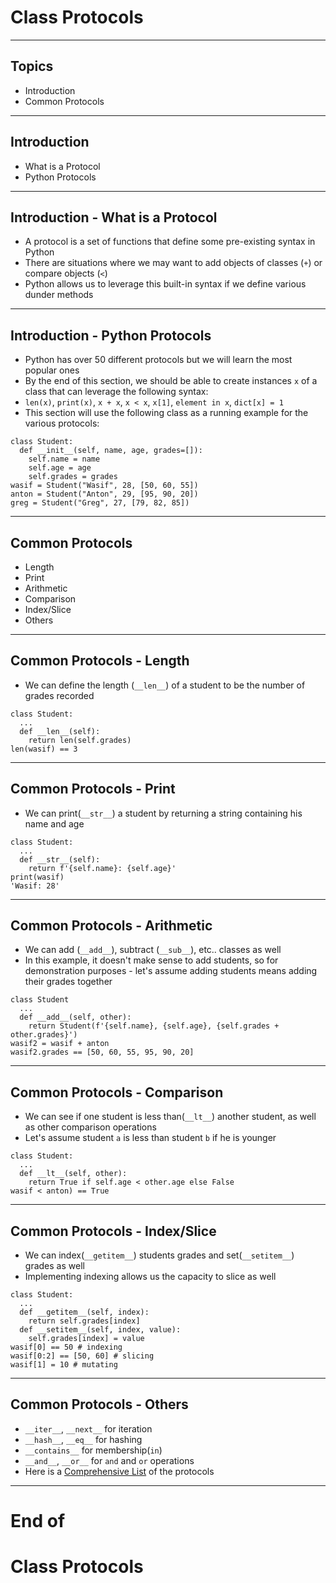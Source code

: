 <!-- .slide: data-state="title" -->

# Class Protocols

---

## Topics
* Introduction
* Common Protocols

---

## Introduction
* What is a Protocol
* Python Protocols

---

## Introduction - What is a Protocol
* A protocol is a set of functions that define some pre-existing syntax in Python
* There are situations where we may want to add objects of classes (`+`) or compare objects (`<`)
* Python allows us to leverage this built-in syntax if we define various dunder methods

---

## Introduction - Python Protocols
* Python has over 50 different protocols but we will learn the most popular ones
* By the end of this section, we should be able to create instances `x` of a class that can leverage the following syntax:
* `len(x)`, `print(x)`, `x + x`, `x < x`, `x[1]`, `element in x`, `dict[x] = 1`
* This section will use the following class as a running example for the various protocols:
```
class Student:
  def __init__(self, name, age, grades=[]):
    self.name = name
    self.age = age
    self.grades = grades
wasif = Student("Wasif", 28, [50, 60, 55])
anton = Student("Anton", 29, [95, 90, 20])
greg = Student("Greg", 27, [79, 82, 85])
```

---

## Common Protocols
* Length
* Print
* Arithmetic
* Comparison
* Index/Slice
* Others

---

## Common Protocols - Length
* We can define the length (`__len__`) of a student to be the number of grades recorded
```
class Student:
  ...
  def __len__(self):
    return len(self.grades)
len(wasif) == 3
```

---

## Common Protocols - Print
* We can print(`__str__`) a student by returning a string containing his name and age
```
class Student:
  ...
  def __str__(self):
    return f'{self.name}: {self.age}'
print(wasif)
'Wasif: 28'
```

---

## Common Protocols - Arithmetic
* We can add (`__add__`), subtract (`__sub__`), etc.. classes as well
* In this example, it doesn't make sense to add students, so for demonstration purposes - let's assume adding students means adding their grades together
```
class Student
  ...
  def __add__(self, other):
    return Student(f'{self.name}, {self.age}, {self.grades + other.grades}')
wasif2 = wasif + anton
wasif2.grades == [50, 60, 55, 95, 90, 20]
```

---

## Common Protocols - Comparison
* We can see if one student is less than(`__lt__`) another student, as well as other comparison operations
* Let's assume student `a` is less than student `b` if he is younger
```
class Student:
  ...
  def __lt__(self, other):
    return True if self.age < other.age else False
wasif < anton) == True
```

---

## Common Protocols - Index/Slice
* We can index(`__getitem__`) students grades and set(`__setitem__`) grades as well
* Implementing indexing allows us the capacity to slice as well
```
class Student:
  ...
  def __getitem__(self, index):
    return self.grades[index]
  def __setitem__(self, index, value):
    self.grades[index] = value
wasif[0] == 50 # indexing
wasif[0:2] == [50, 60] # slicing
wasif[1] = 10 # mutating
```

---

## Common Protocols - Others
* `__iter__`, `__next__` for iteration
* `__hash__`, `__eq__` for hashing
* `__contains__` for membership(`in`)
* `__and__`, `__or__` for `and` and `or` operations
* Here is a [Comprehensive List](https://docs.python.org/3/reference/datamodel.html) of the protocols

---

<!-- .slide: data-state="title" -->

# End of
# Class Protocols

